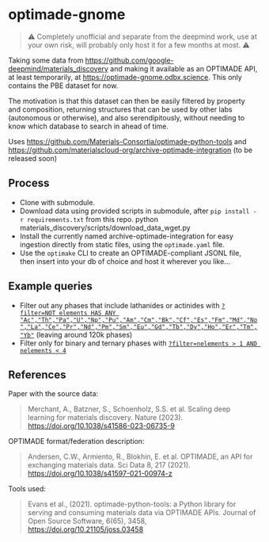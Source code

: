 # optimade-gnome

> ⚠️ Completely unofficial and separate from the deepmind work, use at your own risk, will probably only host it for a few months at most. ⚠️

Taking some data from https://github.com/google-deepmind/materials_discovery and making it available as an OPTIMADE API, at least temporarily, at https://optimade-gnome.odbx.science. This only contains the PBE dataset for now.

The motivation is that this dataset can then be easily filtered by property and composition, returning structures that can be used by other labs (autonomous or otherwise), and also serendipitously, without needing to know which database to search in ahead of time.

Uses https://github.com/Materials-Consortia/optimade-python-tools and https://github.com/materialscloud-org/archive-optimade-integration (to be released soon)

## Process

- Clone with submodule.
- Download data using provided scripts in submodule, after `pip install -r requirements.txt` from this repo.
  python materials_discovery/scripts/download_data_wget.py
- Install the currently named archive-optimade-integration for easy ingestion
  directly from static files, using the `optimade.yaml` file.
- Use the `optimake` CLI to create an OPTIMADE-compliant JSONL file, then insert into your db of choice and host it wherever you like...

## Example queries

- Filter out any phases that include lathanides or actinides with [`?filter=NOT elements HAS ANY "Ac","Th","Pa","U","Np","Pu","Am","Cm","Bk","Cf","Es","Fm","Md","No","La","Ce","Pr","Nd","Pm","Sm","Eu","Gd","Tb","Dy","Ho","Er","Tm","Yb"`](https://optimade-gnome.odbx.science/v1/structures?filter=NOT%20elements%20HAS%20ANY%20%22Ac%22,%20%22Th%22,%20%22Pa%22,%20%22U%22,%20%22Np%22,%20%22Pu%22,%20%22Am%22,%20%22Cm%22,%20%22Bk%22,%20%22Cf%22,%20%22Es%22,%20%22Fm%22,%20%22Md%22,%20%22No%22,%20%22La%22,%20%22Ce%22,%20%22Pr%22,%20%22Nd%22,%20%22Pm%22,%20%22Sm%22,%20%22Eu%22,%20%22Gd%22,%20%22Tb%22,%20%22Dy%22,%20%22Ho%22,%20%22Er%22,%20%22Tm%22,%20%22Yb%22) (leaving around 120k phases)
- Filter only for binary and ternary phases with [`?filter=nelements > 1 AND nelements < 4`](https://optimade-gnome.odbx.science/v1/structures?filter=nelements%3E1%20AND%20nelements%3C4)


## References

Paper with the source data:

> Merchant, A., Batzner, S., Schoenholz, S.S. et al. Scaling deep learning for materials discovery. Nature (2023). https://doi.org/10.1038/s41586-023-06735-9

OPTIMADE format/federation description:

> Andersen, C.W., Armiento, R., Blokhin, E. et al. OPTIMADE, an API for exchanging materials data. Sci Data 8, 217 (2021). https://doi.org/10.1038/s41597-021-00974-z

Tools used:

> Evans et al., (2021). optimade-python-tools: a Python library for serving and consuming materials data via OPTIMADE APIs. Journal of Open Source Software, 6(65), 3458, https://doi.org/10.21105/joss.03458
